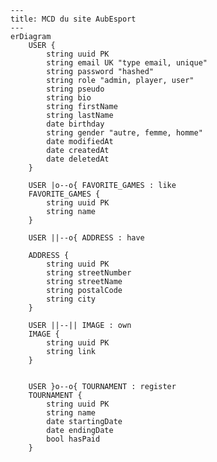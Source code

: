 ```mermaid
---
title: MCD du site AubEsport
---
erDiagram
    USER {
        string uuid PK
        string email UK "type email, unique"
        string password "hashed"
        string role "admin, player, user"
        string pseudo
        string bio
        string firstName
        string lastName
        date birthday
        string gender "autre, femme, homme"
        date modifiedAt
        date createdAt
        date deletedAt
    }

    USER |o--o{ FAVORITE_GAMES : like
    FAVORITE_GAMES {
        string uuid PK
        string name
    }

    USER ||--o{ ADDRESS : have
    
    ADDRESS {
        string uuid PK
        string streetNumber
        string streetName
        string postalCode
        string city
    }

    USER ||--|| IMAGE : own
    IMAGE {
        string uuid PK
        string link
    }


    USER }o--o{ TOURNAMENT : register
    TOURNAMENT {
        string uuid PK
        string name
        date startingDate
        date endingDate
        bool hasPaid   
    }

```

<!-- RELATIONSHIP
    |o	o|	Zero or one
    ||	||	Exactly one
    }o	o{	Zero or more (no upper limit)
    }|	|{	One or more (no upper limit) 

        CONTACT {
        int id
        string email "user or not ?"
        string name
        string message
        date date
    }
-->